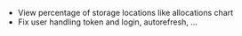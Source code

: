 - View percentage of storage locations like allocations chart
- Fix user handling token and login, autorefresh, ...
